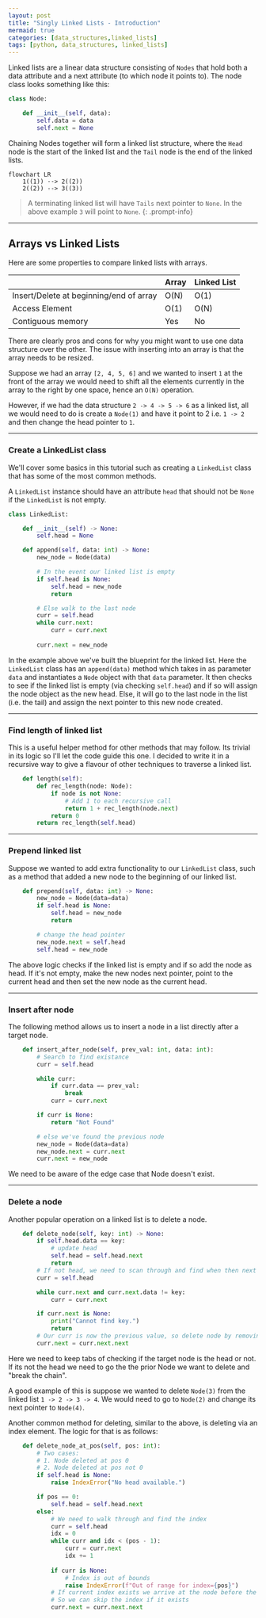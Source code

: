 ```yaml
---
layout: post
title: "Singly Linked Lists - Introduction"
mermaid: true
categories: [data_structures,linked_lists]
tags: [python, data_structures, linked_lists]
---
```


Linked lists are a linear data structure consisting of `Nodes` that hold both a data attribute and a next attribute (to which node it points to). The node class looks something like this:

```python
class Node:

    def __init__(self, data):
        self.data = data 
        self.next = None
```

Chaining Nodes together will form a linked list structure, where the `Head` node is the start of the linked list and the `Tail` node is the end of the linked lists.

```mermaid
flowchart LR
    1((1)) --> 2((2))
    2((2)) --> 3((3))
```

> A terminating linked list will have `Tails` next pointer to `None`. In the above example `3` will point to `None`.
{: .prompt-info}

--- 
## Arrays vs Linked Lists

Here are some properties to compare linked lists with arrays.

|  | Array | Linked List|
| --- | ----------- | --- |
| Insert/Delete at beginning/end of array | O(N) | O(1) |
| Access Element | O(1) | O(N) |
| Contiguous memory | Yes | No |

There are clearly pros and cons for why you might want to use one data structure over the other. The issue with inserting into an array is that the array needs to be resized.

Suppose we had an array `[2, 4, 5, 6]` and we wanted to insert `1` at the front of the array we would need to shift all the elements currently in the array to the right by one space, hence an `O(N)` operation.

However, if we had the data structure `2 -> 4 -> 5 -> 6` as a linked list, all we would need to do is create a `Node(1)` and have it point to 2 i.e. `1 -> 2` and then change the head pointer to `1`. 

---
### Create a LinkedList class

We'll cover some basics in this tutorial such as creating a `LinkedList` class that has some of the most common methods.

A `LinkedList` instance should have an attribute `head` that should not be `None` if the `LinkedList` is not empty.

```python
class LinkedList:

    def __init__(self) -> None:
        self.head = None

    def append(self, data: int) -> None:
        new_node = Node(data)

        # In the event our linked list is empty
        if self.head is None:
            self.head = new_node
            return 

        # Else walk to the last node
        curr = self.head
        while curr.next:
            curr = curr.next
        
        curr.next = new_node
```

In the example above we've built the blueprint for the linked list. Here the `LinkedList` class has an `append(data)` method which takes in as parameter `data` and instantiates a `Node` object with that `data` parameter. It then checks to see if the linked list is empty (via checking `self.head`) and if so will assign the node object as the new head. Else, it will go to the last node in the list (i.e. the tail) and assign the next pointer to this new node created.

---
### Find length of linked list

This is a useful helper method for other methods that may follow. Its trivial in its logic so I'll let the code guide this one. I decided to write it in a recursive way to give a flavour of other techniques to traverse a linked list.

```python
    def length(self):
        def rec_length(node: Node):
            if node is not None:
                # Add 1 to each recursive call
                return 1 + rec_length(node.next)
            return 0
        return rec_length(self.head)
```


---
### Prepend linked list

Suppose we wanted to add extra functionality to our `LinkedList` class, such as a method that added a new node to the beginning of our linked list.

```python
    def prepend(self, data: int) -> None:
        new_node = Node(data=data)
        if self.head is None:
            self.head = new_node 
            return 

        # change the head pointer
        new_node.next = self.head 
        self.head = new_node
```

The above logic checks if the linked list is empty and if so add the node as head. If it's not empty, make the new nodes next pointer, point to the current head and then set the new node as the current head.

---
### Insert after node

The following method allows us to insert a node in a list directly after a target node.

```python
    def insert_after_node(self, prev_val: int, data: int):
        # Search to find existance
        curr = self.head

        while curr:
            if curr.data == prev_val:
                break
            curr = curr.next

        if curr is None:
            return "Not Found"

        # else we've found the previous node
        new_node = Node(data=data)
        new_node.next = curr.next
        curr.next = new_node
```

We need to be aware of the edge case that Node doesn't exist.

---
### Delete a node

Another popular operation on a linked list is to delete a node.

```python
    def delete_node(self, key: int) -> None:
        if self.head.data == key:
            # update head
            self.head = self.head.next
            return 
        # If not head, we need to scan through and find when then next node is the target node
        curr = self.head 

        while curr.next and curr.next.data != key:
            curr = curr.next 

        if curr.next is None:
            print("Cannot find key.")
            return 
        # Our curr is now the previous value, so delete node by removing link
        curr.next = curr.next.next 
```

Here we need to keep tabs of checking if the target node is the head or not. If its not the head we need to go the the prior Node we want to delete and "break the chain".

A good example of this is suppose we wanted to delete `Node(3)` from the linked list `1 -> 2 -> 3 -> 4`. We would need to go to `Node(2)` and change its next pointer to `Node(4)`.

Another common method for deleting, similar to the above, is deleting via an index element. The logic for that is as follows:

```python
    def delete_node_at_pos(self, pos: int):
        # Two cases: 
        # 1. Node deleted at pos 0
        # 2. Node deleted at pos not 0
        if self.head is None:
            raise IndexError("No head available.")

        if pos == 0:
            self.head = self.head.next 
        else:
            # We need to walk through and find the index
            curr = self.head 
            idx = 0
            while curr and idx < (pos - 1):
                curr = curr.next 
                idx += 1
            
            if curr is None:
                # Index is out of bounds
                raise IndexError(f"Out of range for index={pos}")
            # If current index exists we arrive at the node before the one we want to delete
            # So we can skip the index if it exists
            curr.next = curr.next.next
```
